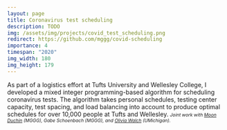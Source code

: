 ```yaml
---
layout: page
title: Coronavirus test scheduling
description: TODO
img: /assets/img/projects/covid_test_scheduling.png
redirect: https://github.com/mggg/covid-scheduling
importance: 4
timespan: "2020"
img_width: 180
img_height: 179
---
```


As part of a logistics effort at Tufts University and Wellesley College, I developed a mixed integer programming-based algorithm for scheduling coronavirus tests. The algorithm takes personal schedules, testing center capacity, test spacing, and load balancing into account to produce optimal schedules for over 10,000 people at Tufts and Wellesley. 
<span style="font-size:0.75em;font-style:italic">Joint work with <a href="https://mggg.org/people/mduchin/">Moon Duchin</a> (MGGG), Gabe Schoenbach (MGGG), and <a href="http://oliviawalch.com/" target="_blank">Olivia Walch</a> (UMichigan).</span>

